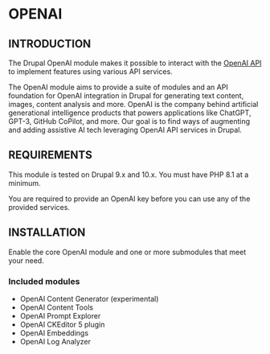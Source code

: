# OPENAI

## INTRODUCTION

The Drupal OpenAI module makes it possible to interact with the
[OpenAI API](https://openai.com/) to implement features using
various API services.

The OpenAI module aims to provide a suite of modules and an API foundation
for OpenAI integration in Drupal for generating text content, images, content
analysis and more. OpenAI is the company behind artificial generational
intelligence products that powers applications like ChatGPT, GPT-3, GitHub
CoPilot, and more. Our goal is to find ways of augmenting and adding assistive
AI tech leveraging OpenAI API services in Drupal.

## REQUIREMENTS

This module is tested on Drupal 9.x and 10.x. You must have PHP 8.1 at a
minimum.

You are required to provide an OpenAI key before you can use
any of the provided services.

## INSTALLATION

Enable the core OpenAI module and one or more submodules that meet your need.

### Included modules

- OpenAI Content Generator (experimental)
- OpenAI Content Tools
- OpenAI Prompt Explorer
- OpenAI CKEditor 5 plugin
- OpenAI Embeddings
- OpenAI Log Analyzer
